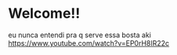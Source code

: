 Welcome!!
==
eu nunca entendi pra q serve essa bosta aki
https://www.youtube.com/watch?v=EP0rH8IR22c
